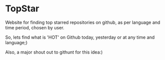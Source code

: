 # TopStar

Website for finding top starred repositories on github, as per language and time period, chosen by user.

So, lets find what is 'HOT' on Github today, yesterday or at any time and language;)

Also, a major shout out to githunt for this idea:)
